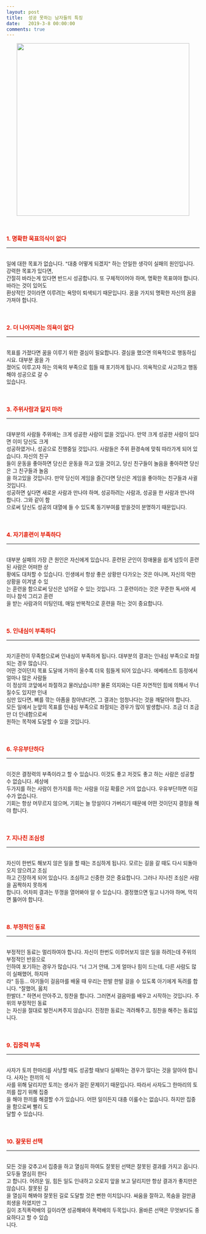 ```yaml
---
layout: post
title:  성공 못하는 남자들의 특징
date:   2019-3-8 00:00:00
comments: true
---
```






<span style="font-size: 10pt;"><div class="imageblock center" style="text-align: center; clear: both;"><span data-url="https://t1.daumcdn.net/cfile/tistory/1250A3214C0F25C16A?download" data-lightbox="lightbox"><img width="450" height="388" style="height: auto; cursor: pointer; max-width: 100%;" alt="" src="https://t1.daumcdn.net/cfile/tistory/1250A3214C0F25C16A" filename="cfile1.uf@1250A3214C0F25C16A0768.jpg" filemime=""></span></div><p></p></span><p><br><br><span style="font-size: 10pt;"><strong><font color="#e31600"><span style="font-size: 11pt;">1. 명확한 목표의식이 없다</span></font></strong></span><br></p><div><hr style="border-width: 1px 0px 0px; border-color: black; height: 1px; display: block;"></div><p><br><span style="font-size: 10pt;">일에 대한 목표가 없습니다. "대충 어떻게 되겠지" 하는 안일한 생각이 실패의 원인입니다. </span><span style="font-size: 10pt;">강력한 목표가 있다면, <br>간절히 바라는게 있다면 반드시 성공합니다. 또 구체적이어야 하며, </span><span style="font-size: 10pt;">명확한 목표여야 합니다. 바라는 것이 있어도 <br> 환상적인 것이라면 이루려는 욕망이 퇴색되기 </span><span style="font-size: 10pt;">때문입니다. 꿈을 가지되 명확한 자신의 꿈을 가져야 합니다.</span><br><br><br><br><span style="font-size: 10pt;"><strong><font color="#e31600"><span style="font-size: 11pt;">2. 더 나아지려는 의욕이 없다</span></font></strong></span><br></p><div><hr style="border-width: 1px 0px 0px; border-color: black; height: 1px; display: block;"></div><p><br><span style="font-size: 10pt;">목표를 가졌다면 꿈을 이루기 위한 결심이 필요합니다. 결심을 했으면 의욕적으로 행동하십시요. </span><span style="font-size: 10pt;">대부분 꿈을 가<br> 졌어도 이루고자 하는 의욕의 부족으로 힘들 때 포기하게 됩니다. </span><span style="font-size: 10pt;">의욕적으로 사고하고 행동해야 성공으로 갈 수 <br> 있습니다.</span><br><br><br><br><span style="font-size: 10pt;"><strong><font color="#e31600"><span style="font-size: 11pt;">3. 주위사람과 닮지 마라</span></font></strong></span><br></p><div><hr style="border-width: 1px 0px 0px; border-color: black; height: 1px; display: block;"></div><p><br><span style="font-size: 10pt;">대부분의 사람들&nbsp;주위에는 크게 성공한 사람이 없을 것입니다. </span><span style="font-size: 10pt;">만약 크게 성공한 사람이 있다면 이미 당신도 크게 <br> 성공하였거나, 성공으로 진행중일 것입니다. </span><span style="font-size: 10pt;">사람들은 주위 환경속에 맞춰 따라가게 되어 있습니다. 자신의 친구<br> 들이 운동을 좋아하면 당신</span><span style="font-size: 10pt;">은 운동을 하고 있을 것이고, 당신 친구들이 놀음을 좋아하면 당신은 그 친구들과 놀음<br> 을 하고</span><span style="font-size: 10pt;">있을 것입니다. 만약 당신이 게임을 즐긴다면 당신은 게임을 좋아하는 친구들과 사귈 것입니다.</span><br><span style="font-size: 10pt;">성공하면 싶다면 새로운 사람과 만나야 하며, 성공하려는 사람과, 성공을 한 사람과 만나야 합</span><span style="font-size: 10pt;">니다. 그와 같이 함<br> 으로써 당신도 성공의 대열에 들 수 있도록 동기부여를 받을것이 분명하기 </span><span style="font-size: 10pt;">때문입니다.</span><br><br><br><br><span style="font-size:11pt;"><strong><font color="#e31600">4. 자기훈련이 부족하다</font></strong></span><br></p><div><hr style="border-width: 1px 0px 0px; border-color: black; height: 1px; display: block;"></div><p><br><span style="font-size: 10pt;">대부분 실패의 가장 큰 원인은 자신에게 있습니다. </span><span style="font-size: 10pt;">훈련된 군인이 장애물을 쉽게 넘듯이 훈련된 사람은 어떠한 상<br> 황에도 대처할 수 있습니다. </span><span style="font-size: 10pt;">인생에서 항상 좋은 상황만 다가오는 것은 아니며, 자신의 악한 상황을 이겨낼 수 있<br> 는 훈련을 </span><span style="font-size: 10pt;">함으로써 당신은 넘어갈 수 있는 것입니다. 그 훈련이라는 것은 꾸준한 독서와 세미나 참석 그</span><span style="font-size: 10pt;">리고 훈련<br> 을 받는 사람과의 미팅인데,&nbsp;매일 반복적으로 훈련을 하는 것이 중요합니다.</span><br><br><br><br><span style="font-size:11pt;"><strong><font color="#e31600">5. 인내심이 부족하다</font></strong></span><br></p><div><hr style="border-width: 1px 0px 0px; border-color: black; height: 1px; display: block;"></div><p><br><span style="font-size: 10pt;">자기훈련이 무족함으로써 인내심이 부족하게 됩니다. </span><span style="font-size: 10pt;">대부분의 결과는 인내심 부족으로 좌절되는 경우 많습니다. <br>어떤 것이던지 목표 도달에 가까이 </span><span style="font-size: 10pt;">올수록 더욱 힘들게 되어 있습니다. 에베레스트 등정에서 얼마나 많은 사람들<br> 이 정상의 코앞에</span><span style="font-size: 10pt;">서 좌절하고 물러났습니까? 물론 의지와는 다른 자연적인 힘에 의해서 무너질수도 있지만 인내</span><br><span style="font-size: 10pt;">심만 있다면, 뼈를 깎는 아픔을 참아낸다면, 그 결과는 엄청나다는 것을 깨달아야 합니다.</span><br><span style="font-size: 10pt;">모든 일에서 눈앞의 목표를 인내심 부족으로 좌절되는 경우가 많이 발생합니다. 조금 더 조금만 </span><span style="font-size: 10pt;">더 인내함으로써 <br> 원하는 목적에 도달할 수 있을 것입니다.</span><br><br><br><br><span style="font-size:11pt;"><strong><font color="#e31600">6. 우유부단하다</font></strong></span><br></p><div><hr style="border-width: 1px 0px 0px; border-color: black; height: 1px; display: block;"></div><p><br><span style="font-size: 10pt;">이것은 결정력의 부족이라고 할 수 있습니다. 이것도 좋고 저것도 좋고 하는 사람은 성공할 수 </span><span style="font-size: 10pt;">없습니다. 세상에 <br> 두가지를 하는 사람이 한가지를 하는 사람을 이길 확률은 거의 없습니다. </span><span style="font-size: 10pt;">우유부단하면 이길수가 없습니다. <br>기회는 항상 머무르지 않으며, 기회는 늘 망설이다 가버리기 </span><span style="font-size: 10pt;">때문에 어떤 것이던지 결정을 해야 합니다.</span><br><br><br><br><span style="font-size:11pt;"><strong><font color="#e31600">7. 지나친 조심성</font></strong></span><br></p><div><hr style="border-width: 1px 0px 0px; border-color: black; height: 1px; display: block;"></div><p><br><span style="font-size: 10pt;">자신이 한번도 해보지 않은 일을 할 때는 조심하게 됩니다. 모르는 길을 갈 때도 다시 되돌아</span><span style="font-size: 10pt;">오지 않으려고 조심<br> 하고 긴장하게 되어 있습니다. 조심하고 신중한 것은 중요합니다. </span><span style="font-size: 10pt;">그러나 지나친 조심은 사람을 꼼짝하지 못하게 <br> 합니다. 어차피 결과는 뚜껑을 열어봐야 알 수 </span><span style="font-size: 10pt;">있습니다. 결정했으면 밀고 나가야 하며, 막히면 뚫어야 합니다.</span><br><br><br><br><span style="font-size:11pt;"><strong><font color="#e31600">8. 부정적인 동료</font></strong></span><br></p><div><hr style="border-width: 1px 0px 0px; border-color: black; height: 1px; display: block;"></div><p><br><span style="font-size: 10pt;">부정적인 동료는 멀리하여야 합니다. 자신이 한번도 이루어보지 않은 일을 하려는데 주위의 </span><span style="font-size: 10pt;">부정적인 반응으로 <br> 인하여 포기하는 경우가 많습니다. "너 그거 안돼, 그게 얼마나 힘이 드는</span><span style="font-size: 10pt;">데, 다른 사람도 많이 실패했어, 하지마<br> 라" 등등... </span><span style="font-size: 10pt;">아기들이 걸음마를 배울 때 우리는 한발 한발 걸을 수 있도록 아기에게 독려를 합니다. </span><span style="font-size: 10pt;">"잘했어, 옳치 <br> 한발더.." 하면서 안아주고, 칭찬을 합니다. 그러면서 걸음마를 배우고 시작하</span><span style="font-size: 10pt;">는 것입니다. 주위의 부정적인 동료<br> 는 자신을 절대로 발전시켜주지 않습니다. 진정한 동료는 </span><span style="font-size: 10pt;">격려해주고, 칭찬을 해주는 동료입니다.</span><br><br><br><br><span style="font-size:11pt;"><strong><font color="#e31600">9. 집중력 부족</font></strong></span><br></p><div><hr style="border-width: 1px 0px 0px; border-color: black; height: 1px; display: block;"></div><p><br><span style="font-size: 10pt;">사자가 토끼 한마리를 사냥할 때도 성공할 때보다 실패하는 경우가 많다는 것을 알아야 합니다. </span><span style="font-size: 10pt;">사자는 한끼의 식<br> 사를 위해 달리지만 토끼는 생사가 걸린 문제이기 때문입니다. 따라서 사자도</span><span style="font-size: 10pt;">그 한마리의 토끼를 잡기 위해 집중<br> 을 해야 한끼를 해결할 수가 있습니다. 어떤 일이든지 대충 </span><span style="font-size: 10pt;">이룰수는 없습니다. 하지만 집중을 함으로써 빨리 도<br> 달할 수 있습니다.</span><br><br><br><br><span style="font-size:11pt;"><strong><font color="#e31600">10. 잘못된 선택</font></strong></span><br></p><div><hr style="border-width: 1px 0px 0px; border-color: black; height: 1px; display: block;"></div><p><br><span style="font-size: 10pt;">모든 것을 갖추고서 집중을 하고 열심히 하여도 잘못된 선택은 잘못된 결과를 가지고 옵니다. </span><span style="font-size: 10pt;">모두들 열심히 한다<br> 고 합니다. 어려운 일, 힘든 일도 인내하고 오로지 앞을 보고 달리지만 항상 </span><span style="font-size: 10pt;">결과가 좋지만은 않습니다. </span><span style="font-size: 10pt;">잘못된 길<br> 을 열심히 해봐야 잘못된 길로 도달할 것은 뻔한 이치입니다. 싸움을 잘하고, 목숨을 </span><span style="font-size: 10pt;">걸만큼 희생을 하였지만 그 <br> 길이 조직폭력배의 길이라면 성공해봐야 폭력배의 두목입니다. </span><span style="font-size: 10pt;">올바른 선택은 무엇보다도 중요하다고 할 수 있습<br> 니다.</span><span style="font-size: 10pt;">﻿</span><br></p>